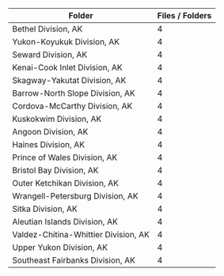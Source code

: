 | Folder                               |   Files / Folders |
|--------------------------------------|-------------------|
| Bethel Division, AK                  |                 4 |
| Yukon-Koyukuk Division, AK           |                 4 |
| Seward Division, AK                  |                 4 |
| Kenai-Cook Inlet Division, AK        |                 4 |
| Skagway-Yakutat Division, AK         |                 4 |
| Barrow-North Slope Division, AK      |                 4 |
| Cordova-McCarthy Division, AK        |                 4 |
| Kuskokwim Division, AK               |                 4 |
| Angoon Division, AK                  |                 4 |
| Haines Division, AK                  |                 4 |
| Prince of Wales Division, AK         |                 4 |
| Bristol Bay Division, AK             |                 4 |
| Outer Ketchikan Division, AK         |                 4 |
| Wrangell-Petersburg Division, AK     |                 4 |
| Sitka Division, AK                   |                 4 |
| Aleutian Islands Division, AK        |                 4 |
| Valdez-Chitina-Whittier Division, AK |                 4 |
| Upper Yukon Division, AK             |                 4 |
| Southeast Fairbanks Division, AK     |                 4 |
